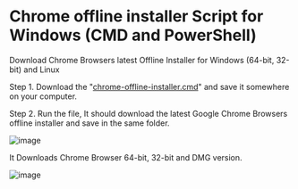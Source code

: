# Chrome offline installer Script for Windows (CMD and PowerShell)

Download Chrome Browsers latest Offline Installer for Windows (64-bit, 32-bit) and Linux

Step 1. Download the "[chrome-offline-installer.cmd](https://github.com/quickfever/chrome-offline-installer/releases/)" and save it somewhere on your computer.

Step 2. Run the file, It should download the latest Google Chrome Browsers offline installer and save in the same folder.

![image](https://user-images.githubusercontent.com/81424680/112862551-83488800-90d3-11eb-8818-caccc909a6ef.png)

It Downloads Chrome Browser 64-bit, 32-bit and DMG version.

![image](https://user-images.githubusercontent.com/81424680/112862458-68761380-90d3-11eb-9a22-7390335e110b.png)
